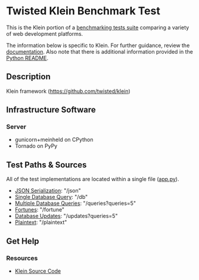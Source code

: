 # Twisted Klein Benchmark Test

This is the Klein portion of a [benchmarking tests suite](../../) 
comparing a variety of web development platforms.

The information below is specific to Klein. For further guidance, 
review the [documentation](https://github.com/khulnasoft/BenchWeb/wiki). 
Also note that there is additional information provided in 
the [Python README](../).

## Description

Klein framework (https://github.com/twisted/klein)

## Infrastructure Software

### Server

* gunicorn+meinheld on CPython
* Tornado on PyPy

## Test Paths & Sources

All of the test implementations are located within a single file ([app.py](app.py)).

* [JSON Serialization](app.py): "/json"
* [Single Database Query](app.py): "/db"
* [Multiple Database Queries](app.py): "/queries?queries=5"
* [Fortunes](app.py): "/fortune"
* [Database Updates](app.py): "/updates?queries=5"
* [Plaintext](app.py): "/plaintext"

## Get Help

### Resources

* [Klein Source Code](https://github.com/twisted/klein)

